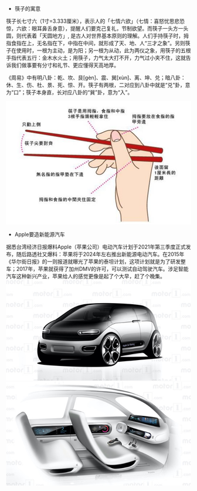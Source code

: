 * 筷子的寓意

筷子长七寸六（1寸=3.333厘米），表示人的「七情六欲」（七情：喜怒忧思悲恐惊，六欲：眼耳鼻舌身意），提醒人们要克己复礼，节制欲望。而筷子一头方一头圆，则代表着「天圆地方」, 是古人对世界基本原则的理解。人们手持筷子时，拇指食指在上，无名指在下，中指在中间，就形成了天、地、人“三才之象”。另则筷子在使用时，一根为主动，是为阳；另一根为从动，此为两仪之象，用筷子的五根手指代表五行：金木水火土；用筷子，力气太大打不开，力气过小夹不住，这就告诉我们做事要有分寸和礼节、更应懂得天高地厚。

《周易》中有明八卦：乾、坎、艮[gèn]、震、巽[xùn]、离、坤、兑；暗八卦：休、生、伤、杜、景、死、惊、开。筷子有两根，二对应到八卦中就是“兑”卦，意为“口”；筷子本身直，长对应八卦的“巽”卦，意为“入”。
  

![筷子](./imgs/筷子.jpg)

* Apple要造新能源汽车

 据悉台湾经济日报爆料Apple（苹果公司）电动汽车计划于2021年第三季度正式发布，随后路透社又爆料：苹果将于2024年左右推出新能源电动汽车。在2015年《华尔街日报》的一则报道就曝光了苹果的泰坦计划，这项计划就是为了研发整车；2017年，苹果就获得了加州DMV的许可，可以测试自动驾驶汽车。涉足智能汽车这种新兴产业，苹果给人的感觉更像是起了个大早，赶了个晚集。
 ![苹果汽车](./imgs/苹果汽车.jpeg)
  ![苹果汽车](./imgs/苹果汽车2.jpeg)
